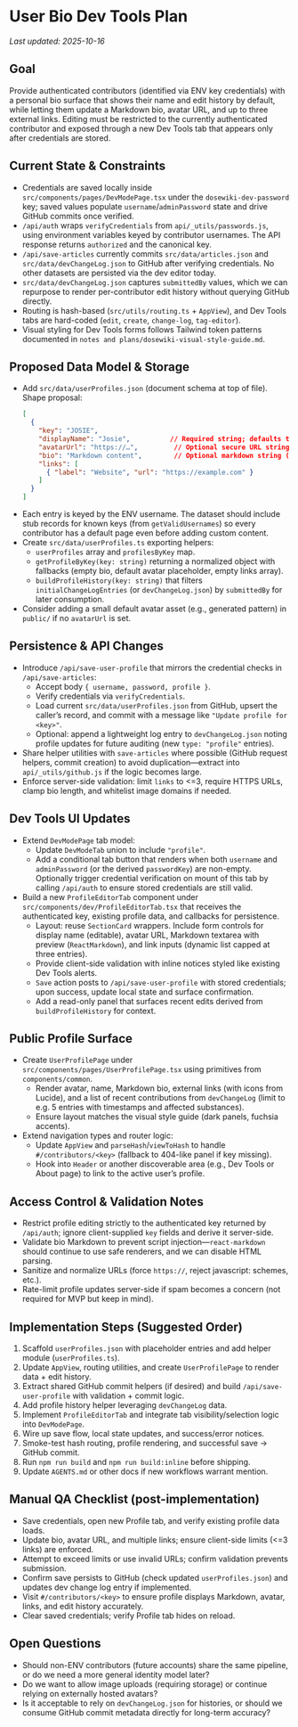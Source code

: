 # User Bio Dev Tools Plan

_Last updated: 2025-10-16_

## Goal
Provide authenticated contributors (identified via ENV key credentials) with a personal bio surface that shows their name and edit history by default, while letting them update a Markdown bio, avatar URL, and up to three external links. Editing must be restricted to the currently authenticated contributor and exposed through a new Dev Tools tab that appears only after credentials are stored.

## Current State & Constraints
- Credentials are saved locally inside `src/components/pages/DevModePage.tsx` under the `dosewiki-dev-password` key; saved values populate `username`/`adminPassword` state and drive GitHub commits once verified.
- `/api/auth` wraps `verifyCredentials` from `api/_utils/passwords.js`, using environment variables keyed by contributor usernames. The API response returns `authorized` and the canonical key.
- `/api/save-articles` currently commits `src/data/articles.json` and `src/data/devChangeLog.json` to GitHub after verifying credentials. No other datasets are persisted via the dev editor today.
- `src/data/devChangeLog.json` captures `submittedBy` values, which we can repurpose to render per-contributor edit history without querying GitHub directly.
- Routing is hash-based (`src/utils/routing.ts` + `AppView`), and Dev Tools tabs are hard-coded (`edit`, `create`, `change-log`, `tag-editor`).
- Visual styling for Dev Tools forms follows Tailwind token patterns documented in `notes and plans/dosewiki-visual-style-guide.md`.

## Proposed Data Model & Storage
- Add `src/data/userProfiles.json` (document schema at top of file). Shape proposal:
  ```json
  [
    {
      "key": "JOSIE",
      "displayName": "Josie",          // Required string; defaults to key if absent
      "avatarUrl": "https://…",         // Optional secure URL string
      "bio": "Markdown content",        // Optional markdown string (<= 4k chars)
      "links": [
        { "label": "Website", "url": "https://example.com" }
      ]
    }
  ]
  ```
- Each entry is keyed by the ENV username. The dataset should include stub records for known keys (from `getValidUsernames`) so every contributor has a default page even before adding custom content.
- Create `src/data/userProfiles.ts` exporting helpers:
  - `userProfiles` array and `profilesByKey` map.
  - `getProfileByKey(key: string)` returning a normalized object with fallbacks (empty bio, default avatar placeholder, empty links array).
  - `buildProfileHistory(key: string)` that filters `initialChangeLogEntries` (or `devChangeLog.json`) by `submittedBy` for later consumption.
- Consider adding a small default avatar asset (e.g., generated pattern) in `public/` if no `avatarUrl` is set.

## Persistence & API Changes
- Introduce `/api/save-user-profile` that mirrors the credential checks in `/api/save-articles`:
  - Accept body `{ username, password, profile }`.
  - Verify credentials via `verifyCredentials`.
  - Load current `src/data/userProfiles.json` from GitHub, upsert the caller’s record, and commit with a message like `"Update profile for <key>"`.
  - Optional: append a lightweight log entry to `devChangeLog.json` noting profile updates for future auditing (new `type: "profile"` entries).
- Share helper utilities with `save-articles` where possible (GitHub request helpers, commit creation) to avoid duplication—extract into `api/_utils/github.js` if the logic becomes large.
- Enforce server-side validation: limit `links` to <=3, require HTTPS URLs, clamp bio length, and whitelist image domains if needed.

## Dev Tools UI Updates
- Extend `DevModePage` tab model:
  - Update `DevModeTab` union to include `"profile"`.
  - Add a conditional tab button that renders when both `username` and `adminPassword` (or the derived `passwordKey`) are non-empty. Optionally trigger credential verification on mount of this tab by calling `/api/auth` to ensure stored credentials are still valid.
- Build a new `ProfileEditorTab` component under `src/components/dev/ProfileEditorTab.tsx` that receives the authenticated key, existing profile data, and callbacks for persistence.
  - Layout: reuse `SectionCard` wrappers. Include form controls for display name (editable), avatar URL, Markdown textarea with preview (`ReactMarkdown`), and link inputs (dynamic list capped at three entries).
  - Provide client-side validation with inline notices styled like existing Dev Tools alerts.
  - `Save` action posts to `/api/save-user-profile` with stored credentials; upon success, update local state and surface confirmation.
  - Add a read-only panel that surfaces recent edits derived from `buildProfileHistory` for context.

## Public Profile Surface
- Create `UserProfilePage` under `src/components/pages/UserProfilePage.tsx` using primitives from `components/common`.
  - Render avatar, name, Markdown bio, external links (with icons from Lucide), and a list of recent contributions from `devChangeLog` (limit to e.g. 5 entries with timestamps and affected substances).
  - Ensure layout matches the visual style guide (dark panels, fuchsia accents).
- Extend navigation types and router logic:
  - Update `AppView` and `parseHash`/`viewToHash` to handle `#/contributors/<key>` (fallback to 404-like panel if key missing).
  - Hook into `Header` or another discoverable area (e.g., Dev Tools or About page) to link to the active user’s profile.

## Access Control & Validation Notes
- Restrict profile editing strictly to the authenticated key returned by `/api/auth`; ignore client-supplied `key` fields and derive it server-side.
- Validate bio Markdown to prevent script injection—`react-markdown` should continue to use safe renderers, and we can disable HTML parsing.
- Sanitize and normalize URLs (force `https://`, reject javascript: schemes, etc.).
- Rate-limit profile updates server-side if spam becomes a concern (not required for MVP but keep in mind).

## Implementation Steps (Suggested Order)
1. Scaffold `userProfiles.json` with placeholder entries and add helper module (`userProfiles.ts`).
2. Update `AppView`, routing utilities, and create `UserProfilePage` to render data + edit history.
3. Extract shared GitHub commit helpers (if desired) and build `/api/save-user-profile` with validation + commit logic.
4. Add profile history helper leveraging `devChangeLog` data.
5. Implement `ProfileEditorTab` and integrate tab visibility/selection logic into `DevModePage`.
6. Wire up save flow, local state updates, and success/error notices.
7. Smoke-test hash routing, profile rendering, and successful save → GitHub commit.
8. Run `npm run build` and `npm run build:inline` before shipping.
9. Update `AGENTS.md` or other docs if new workflows warrant mention.

## Manual QA Checklist (post-implementation)
- Save credentials, open new Profile tab, and verify existing profile data loads.
- Update bio, avatar URL, and multiple links; ensure client-side limits (<=3 links) are enforced.
- Attempt to exceed limits or use invalid URLs; confirm validation prevents submission.
- Confirm save persists to GitHub (check updated `userProfiles.json`) and updates dev change log entry if implemented.
- Visit `#/contributors/<key>` to ensure profile displays Markdown, avatar, links, and edit history accurately.
- Clear saved credentials; verify Profile tab hides on reload.

## Open Questions
- Should non-ENV contributors (future accounts) share the same pipeline, or do we need a more general identity model later?
- Do we want to allow image uploads (requiring storage) or continue relying on externally hosted avatars?
- Is it acceptable to rely on `devChangeLog.json` for histories, or should we consume GitHub commit metadata directly for long-term accuracy?
